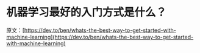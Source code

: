 # 机器学习最好的入门方式是什么？

原文：[https://dev.to/ben/whats-the-best-way-to-get-started-with-machine-learning](https://dev.to/ben/whats-the-best-way-to-get-started-with-machine-learning)